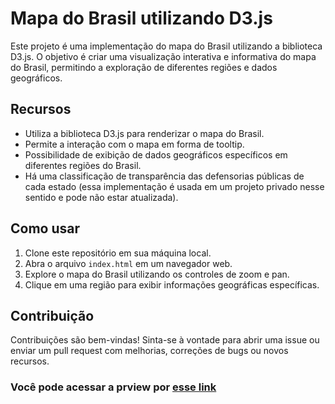 # Mapa do Brasil utilizando D3.js

Este projeto é uma implementação do mapa do Brasil utilizando a biblioteca D3.js. O objetivo é criar uma visualização interativa e informativa do mapa do Brasil, permitindo a exploração de diferentes regiões e dados geográficos.

## Recursos

- Utiliza a biblioteca D3.js para renderizar o mapa do Brasil.
- Permite a interação com o mapa em forma de tooltip.
- Possibilidade de exibição de dados geográficos específicos em diferentes regiões do Brasil.
- Há uma classificação de transparência das defensorias públicas de cada estado (essa implementação é usada em um projeto privado nesse sentido e pode não estar atualizada).

## Como usar

1. Clone este repositório em sua máquina local.
2. Abra o arquivo `index.html` em um navegador web.
3. Explore o mapa do Brasil utilizando os controles de zoom e pan.
4. Clique em uma região para exibir informações geográficas específicas.

## Contribuição

Contribuições são bem-vindas! Sinta-se à vontade para abrir uma issue ou enviar um pull request com melhorias, correções de bugs ou novos recursos.

### Você pode acessar a prview por [esse link](https://jezzdiego.github.io/D3-Brazil-Map/)
